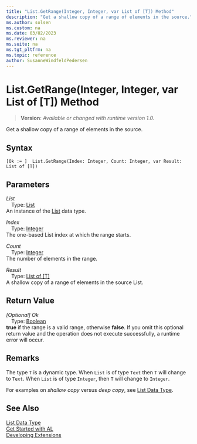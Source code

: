 ```yaml
---
title: "List.GetRange(Integer, Integer, var List of [T]) Method"
description: "Get a shallow copy of a range of elements in the source."
ms.author: solsen
ms.custom: na
ms.date: 03/02/2023
ms.reviewer: na
ms.suite: na
ms.tgt_pltfrm: na
ms.topic: reference
author: SusanneWindfeldPedersen
---
```

[//]: # (START>DO_NOT_EDIT)
[//]: # (IMPORTANT:Do not edit any of the content between here and the END>DO_NOT_EDIT.)
[//]: # (Any modifications should be made in the .xml files in the ModernDev repo.)
# List.GetRange(Integer, Integer, var List of [T]) Method
> **Version**: _Available or changed with runtime version 1.0._

Get a shallow copy of a range of elements in the source.


## Syntax
```AL
[Ok := ]  List.GetRange(Index: Integer, Count: Integer, var Result: List of [T])
```
## Parameters
*List*  
&emsp;Type: [List](list-data-type.md)  
An instance of the [List](list-data-type.md) data type.  

*Index*  
&emsp;Type: [Integer](../integer/integer-data-type.md)  
The one-based List index at which the range starts.  

*Count*  
&emsp;Type: [Integer](../integer/integer-data-type.md)  
The number of elements in the range.  

*Result*  
&emsp;Type: [List of [T]](list-data-type.md)  
A shallow copy of a range of elements in the source List.  


## Return Value
*[Optional] Ok*  
&emsp;Type: [Boolean](../boolean/boolean-data-type.md)  
**true** if the range is a valid range, otherwise **false**. If you omit this optional return value and the operation does not execute successfully, a runtime error will occur.  


[//]: # (IMPORTANT: END>DO_NOT_EDIT)

## Remarks

The type `T` is a dynamic type. When `List` is of type `Text` then `T` will change to `Text`. When `List` is of type `Integer`, then `T` will change to `Integer`.

For examples on *shallow copy* versus *deep copy*, see [List Data Type](list-data-type.md).

## See Also

[List Data Type](list-data-type.md)  
[Get Started with AL](../../devenv-get-started.md)  
[Developing Extensions](../../devenv-dev-overview.md)